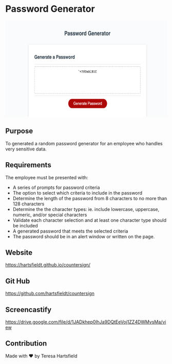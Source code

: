 # Password Generator

<img src="./assets/challenges_countersign" alt="screenshot of the website" height="300px"/>

## Purpose

To generated a random password generator for an employee who handles very sensitive data.

## Requirements

The employee must be presented with:

- A series of prompts for password criteria
- The option to select which criteria to include in the password
- Determine the length of the password from 8 characters to no more than 128 characters
- Determine the the character types: ie. include lowercase, uppercase, numeric, and/or special characters
- Validate each character selection and at least one character type should be included
- A generated password that meets the selected criteria
- The password should be in an alert window or written on the page.

## Website

https://hartsfieldt.github.io/countersign/

## Git Hub

https://github.com/hartsfieldt/countersign

## Screencastify

https://drive.google.com/file/d/1JADkhep0lhJa9DQtEeVoj1ZZ4DWMvsMa/view

## Contribution

Made with ❤️ by Teresa Hartsfield
